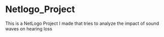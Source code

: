 # Netlogo_Project

This is a NetLogo Project I made that tries to analyze the impact of sound waves on hearing loss 
